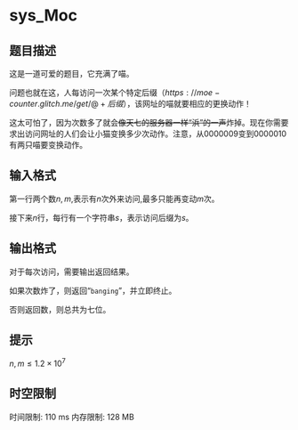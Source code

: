 # sys_Moc

## 题目描述

这是一道可爱的题目，它充满了喵。

问题也就在这，人每访问一次某个特定后缀$（https://moe-counter.glitch.me/get/@+后缀）$，该网址的喵就要相应的更换动作！

这太可怕了，因为次数多了就会~~像天七的服务器一样“浜”的一声~~炸掉。现在你需要求出访问网址的人们会让小猫变换多少次动作。注意，从0000009变到0000010有两只喵要变换动作。

## 输入格式

第一行两个数$n,m$,表示有$n$次外来访问,最多只能再变动$m$次。

接下来$n$行，每行有一个字符串$s$，表示访问后缀为$s$。

## 输出格式

对于每次访问，需要输出返回结果。

如果次数炸了，则返回“`banging`”，并立即终止。

否则返回数，则总共为七位。

## 提示

$n,m\leq1.2\times10^7$

## 时空限制

时间限制: 110 ms
内存限制: 128 MB
